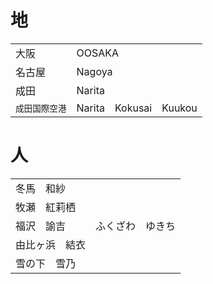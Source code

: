 # 地
|   |   |
|---|---|
| 大阪 |  OOSAKA |
| 名古屋 | Nagoya |
| 成田  | Narita |
| `成田国際空港` | Narita　Kokusai　Kuukou |  |
# 人
|   |   |
|---|---|
| 冬馬　和紗 | | TOUMA　KAZUSA |
| 牧瀬　紅莉栖 | | MAKISE　KURISU |
| 福沢　諭吉 | ふくざわ　ゆきち | FUKUZAWA　YUKICHI |
| 由比ヶ浜　結衣 | | Yuigahama Yui|
| 雪の下　雪乃| | Yukinoshita Yukino |
